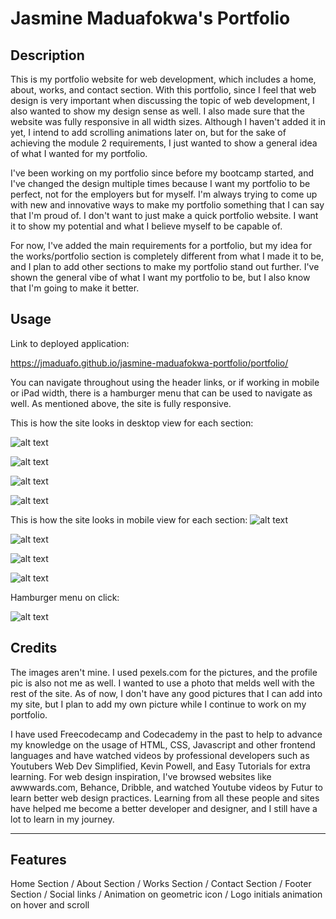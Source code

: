 # Jasmine Maduafokwa's Portfolio

## Description

This is my portfolio website for web development, which includes a home, about, works, and contact section. With this portfolio, since I feel that web design is very important when discussing the topic of web development, I also wanted to show my design sense as well. I also made sure that the website was fully responsive in all width sizes. Although I haven't added it in yet, I intend to add scrolling animations later on, but for the sake of achieving the module 2 requirements, I just wanted to show a general idea of what I wanted for my portfolio.

I've been working on my portfolio since before my bootcamp started, and I've changed the design multiple times because I want my portfolio to be perfect, not for the employers but for myself. I'm always trying to come up with new and innovative ways to make my portfolio something that I can say that I'm proud of. I don't want to just make a quick portfolio website. I want it to show my potential and what I believe myself to be capable of. 

For now, I've added the main requirements for a portfolio, but my idea for the works/portfolio section is completely different from what I made it to be, and I plan to add other sections to make my portfolio stand out further. I've shown the general vibe of what I want my portfolio to be, but I also know that I'm going to make it better.

## Usage

Link to deployed application:

https://jmaduafo.github.io/jasmine-maduafokwa-portfolio/portfolio/

You can navigate throughout using the header links, or if working in mobile or iPad width, there is a hamburger menu that can be used to navigate as well. As mentioned above, the site is fully responsive.

This is how the site looks in desktop view for each section:

![alt text](portfolio/assets/images/portfolio-desktop-width.png)

![alt text](portfolio/assets/images/portfolio-desktop-width2.png)

![alt text](portfolio/assets/images/portfolio-desktop-width3.png)

![alt text](portfolio/assets/images/portfolio-desktop-width4.png)

This is how the site looks in mobile view for each section:
![alt text](portfolio/assets/images/portfolio-mobile-width.png)

![alt text](portfolio/assets/images/portfolio-mobile-width2.png)

![alt text](portfolio/assets/images/portfolio-mobile-width3.png)

![alt text](portfolio/assets/images/portfolio-mobile-width4.png)

Hamburger menu on click:

![alt text](portfolio/assets/images/portfolio-mobile-menu.png)


## Credits

The images aren't mine. I used pexels.com for the pictures, and the profile pic is also not me as well. I wanted to use a photo that melds well with the rest of the site. As of now, I don't have any good pictures that I can add into my site, but I plan to add my own picture while I continue to work on my portfolio.

I have used Freecodecamp and Codecademy in the past to help to advance my knowledge on the usage of HTML, CSS, Javascript and other frontend languages and have watched videos by professional developers such as Youtubers Web Dev Simplified, Kevin Powell, and Easy Tutorials for extra learning. For web design inspiration, I've browsed websites like awwwards.com, Behance, Dribble, and watched Youtube videos by Futur to learn better web design practices. Learning from all these people and sites have helped me become a better developer and designer, and I still have a lot to learn in my journey. 

---


## Features

Home Section / 
About Section / 
Works Section / 
Contact Section / 
Footer Section / 
Social links / 
Animation on geometric icon / 
Logo initials animation on hover and scroll




